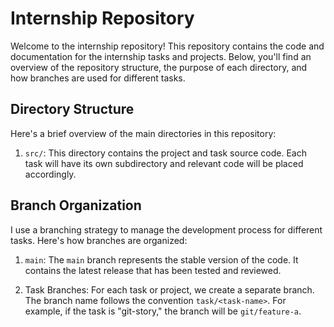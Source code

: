 # Internship Repository

Welcome to the internship repository! This repository contains the code and documentation for the internship tasks and projects. Below, you'll find an overview of the repository structure, the purpose of each directory, and how branches are used for different tasks.

## Directory Structure

Here's a brief overview of the main directories in this repository:

1. `src/`: This directory contains the project and task source code. Each task will have its own subdirectory and relevant code will be placed accordingly.


## Branch Organization

I use a branching strategy to manage the development process for different tasks. Here's how branches are organized:

1. `main`: The `main` branch represents the stable version of the code. It contains the latest release that has been tested and reviewed.

2. Task Branches: For each task or project, we create a separate branch. The branch name follows the convention `task/<task-name>`. For example, if the task is "git-story," the branch will be `git/feature-a`.
